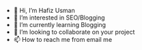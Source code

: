 - 👋 Hi, I’m Hafiz Usman
- 👀 I’m interested in SEO/Blogging
- 🌱 I’m currently learning Blogging
- 💞️ I’m looking to collaborate on your project
- 📫 How to reach me from email me

<!---
Hafiz-Usman1/Hafiz-Usman1 is a ✨ special ✨ repository because its `README.md` (this file) appears on your GitHub profile.
You can click the Preview link to take a look at your changes.
--->
